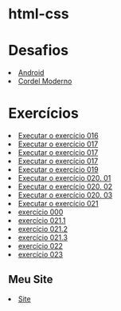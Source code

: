 # html-css
 
<h1>Desafios</h1>
<li><a href="https://jounys.github.io/html-css/desafios/d010/android.html">Android</a></li>
<li><a href="https://jounys.github.io/html-css/desafios/d012/index.html">Cordel Moderno</a></li>

<h1>Exercícios</h1>
<li><a href="https://jounys.github.io/html-css/exercicios/ex016/cor03.html">Executar o exercício 016</a></li>
<li><a href="https://jounys.github.io/html-css/exercicios/ex017/fonte01.html">Executar o exercício 017</a></li>
<li><a href="https://jounys.github.io/html-css/exercicios/ex017/fonte02.html">Executar o exercício 017</a></li>
<li><a href="https://jounys.github.io/html-css/exercicios/ex017/fonte03.html">Executar o exercício 017</a></li>
<li><a href="https://jounys.github.io/html-css/exercicios/ex019/seletor01.html">Executar o exercício 019</a></li>
<li><a href="https://jounys.github.io/html-css/exercicios/ex020/hover.html">Executar o exercício 020. 01</a></li>
<li><a href="https://jounys.github.io/html-css/exercicios/ex020/links.html">Executar o exercício 020. 02</a></li>

<li><a href="https://jounys.github.io/html-css/exercicios/ex020/pseudoclasse.html">Executar o exercício 020. 03
</a></li>

<li><a href="https://jounys.github.io/html-css/exercicios/ex021/caixa01.html">Executar o exercício 021</a></li>
<li><a href="https://jounys.github.io/html-css/exercicios/ex000/">exercício 000</a></li>
<li><a href="https://jounys.github.io/html-css/exercicios/ex021/caixa01.html">exercício 021.1</a></li>
<li><a href="https://jounys.github.io/html-css/exercicios/ex021/caixa02.html">exercício 021.2</a></li>
<li><a href="https://jounys.github.io/html-css/exercicios/ex021/caixa03.html">exercício 021.3</a></li>
<li><a href="https://jounys.github.io/html-css/exercicios/ex022/resumo.html">exercício 022</a></li>
<li><a href="https://jounys.github.io/html-css/exercicios/ex023/resumo.html">exercício 023</a></li>

<h2>Meu Site</h2>
<li><a href="https://jounys.github.io/html-css-2/site/">Site</a></li>
